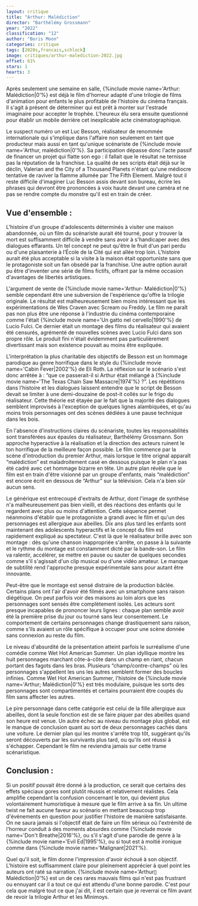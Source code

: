 ```yaml
---
layout: critique
title: "Arthur: Malédiction"
director: "Barthélémy Grossmann"
year: "2022"
classification: "12"
author: "Boris Moon"
categories: critique
tags: [2020s,francais,schlock]
image: critiques/arthur-malediction-2022.jpg
offset: 61%
stars: 1
hearts: 3
---
```


<!--## Introduction :-->

Après seulement une semaine en salle, {%include movie name='Arthur: Malédiction|0'%} est déjà le film d'horreur adapté d'une trilogie de films d'animation pour enfants le plus profitable de l'histoire du cinéma français. Il s'agit à présent de déterminer qui est prêt à monter sur l'estrade imaginaire pour accepter le trophée. L'heureux élu sera ensuite questionné pour établir un mobile derrière cet inexplicable acte cinématographique.

<!--excerpt-end-->

Le suspect numéro un est Luc Besson, réalisateur de renommée internationale qui s'implique dans l'affaire non seulement en tant que producteur mais aussi en tant qu'unique scénariste de {%include movie name='Arthur, malédiction|0'%}. Sa participation dépasse donc l'acte passif de financer un projet qui flatte son ego : il fallait que le résultat ne ternisse pas la réputation de la franchise. La qualité de ses scripts était déjà sur le déclin, Valerian and the City of a Thousand Planets n'étant qu'une médiocre tentative de raviver la flamme allumée par The Fifth Element. Malgré tout il reste difficile d'imaginer Luc Besson assis devant son bureau, écrire les phrases qui devront être prononcées à voix haute devant une caméra et ne pas se rendre compte du monstre qu'il est en train de créer.

## Vue d'ensemble :

L'histoire d'un groupe d'adolescents déterminés à visiter une maison abandonnée, où un film du scénariste aurait été tourné, pour y trouver la mort est suffisamment difficile à vendre sans avoir à s'handicaper avec des dialogues effarants. Un tel concept ne peut qu'être le fruit d'un pari perdu ou d'une plaisanterie à l’École de la Cité qui est allée trop loin. L'histoire aurait été plus acceptable si la visite à la maison était opportuniste sans que le protagoniste soit un fan obsédé par la franchise. Une autre option aurait pu être d'inventer une série de films fictifs, offrant par la même occasion d'avantages de libertés artistiques.

L'argument de vente de {%include movie name='Arthur- Malédiction|0'%} semble cependant être une subversion de l'expérience qu'offre la trilogie originale. Le résultat est malheureusement bien moins intéressant que les expérimentations de Wes Craven avec Scream ou Freddy. Le film ne paraît pas non plus être une réponse à l'industrie du cinéma contemporaine comme l'était {%include movie name='Un gatto nel cervello|1990'%} de Lucio Fulci. Ce dernier était un montage des films du réalisateur qui avaient été censurés, agrémenté de nouvelles scènes avec Lucio Fulci dans son propre rôle. Le produit fini n'était évidemment pas particulièrement divertissant mais son existence pouvait au moins être expliquée.

L'interprétation la plus charitable des objectifs de Besson est un hommage parodique au genre horrifique dans le style du {%include movie name='Cabin Fever|2002'%} de Eli Roth. La réflexion sur le scénario s'est donc arrêtée à : “que ce passerait-il si Arthur était mélangé à {%include movie name='The Texas Chain Saw Massacre|1974'%} ?”. Les répétitions dans l'histoire et les dialogues laissent entendre que le script de Besson devait se limiter à une demi-douzaine de post-it collés sur le frigo du réalisateur. Cette théorie est étayée par le fait que la majorité des dialogues semblent improvisés à l'exception de quelques lignes alambiquées, et qu'au moins trois personnages ont des scènes dédiées à une pause technique dans les bois.

En l'absence d'instructions claires du scénariste, toutes les responsabilités sont transférées aux épaules du réalisateur, Barthélémy Grossmann. Son approche hyperactive à la réalisation et la direction des acteurs ruinent le ton horrifique de la meilleure façon possible. Le film commence par la scène d'introduction du premier Arthur, mais lorsque le titre orignal apparaît “malédiction” est maladroitement casé en dessous puisque le plan n'a pas été cadré avec cet hommage bizarre en tête. Un autre plan révèle que le film est en train d'être visionné par un groupe d'enfants, mais “malédiction” est encore écrit en dessous de “Arthur” sur la télévision. Cela n'a bien sûr aucun sens.

Le générique est entrecoupé d'extraits de Arthur, dont l'image de synthèse n'a malheureusement pas bien vieilli, et des réactions des enfants qui le regardent avec plus ou moins d'attention. Cette séquence permet néanmoins d'établir que le protagoniste a grandi avec le film et qu'un des personnages est allergique aux abeilles. Dix ans plus tard les enfants sont maintenant des adolescents hyperactifs et le concept du film est rapidement expliqué au spectateur. C'est là que le réalisateur brille avec son montage : dès qu'une chanson inappropriée s'arrête, on passe à la suivante et le rythme du montage est constamment dicté par la bande-son. Le film va ralentir, accélérer, se mettre en pause ou sauter de quelques secondes comme s'il s'agissait d'un clip musical ou d'une vidéo amateur. Le manque de subtilité rend l'approche presque expérimentale sans pour autant être innovante.

Peut-être que le montage est sensé distraire de la production bâclée. Certains plans ont l'air d'avoir été filmés avec un smartphone sans raison diégétique. On peut parfois voir des maisons au loin alors que les personnages sont sensés être complètement isolés. Les acteurs sont presque incapables de prononcer leurs lignes : chaque plan semble avoir été la première prise du jour ou tourné sans leur consentement. Le comportement de certains personnages change drastiquement sans raison, comme s'ils avaient un rôle spécifique à occuper pour une scène donnée sans connexion au reste du film.

Le niveau d'absurdité de la présentation atteint parfois le surréalisme d'une comédie comme Wet Hot American Summer. Un plan idyllique montre les huit personnages marchant côte-à-côte dans un champ en riant, chacun portant des fagots dans les bras. Plusieurs “champ/contre-champs” où les personnages s'appellent les uns les autres semblent former des boucles infinies. Comme Wet Hot American Summer, l'histoire de {%include movie name='Arthur; Malédiction|0'%} est très modulaire, puisque les sorts des personnages sont compartimentés et certains pourraient être coupés du film sans affecter les autres.

Le pire personnage dans cette catégorie est celui de la fille allergique aux abeilles, dont la seule fonction est de se faire piquer par des abeilles quand son heure est venue. Un autre échec au niveau du montage plus global, est le manque de conclusion quant au sort de deux personnages cachés dans une voiture. Le dernier plan qui les montre s'arrête trop tôt, suggérant qu'ils seront découverts par les survivants plus tard, ou qu'ils ont réussi à s'échapper. Cependant le film ne reviendra jamais sur cette trame scénaristique.

## Conclusion :

Si un positif pouvait être donné à la production, ce serait que certains des effets spéciaux gores sont plutôt réussis et relativement réalistes. Cela amplifie cependant la confusion concernant le ton, qui devient plus volontairement humoristique à mesure que le film arrive à sa fin. Un ultime twist ne fait aucune faveur au scénario en mettant beaucoup trop d'événements en question pour justifier l'histoire de manière satisfaisante. On ne saura jamais si l'objectif était de faire un film sérieux où l'extrémité de l'horreur conduit à des moments absurdes comme {%include movie name='Don\'t Breathe|2016'%}, ou s'il s'agit d'une parodie de genre à la {%include movie name='Evil Ed|1995'%}, ou si tout est à moitié ironique comme dans {%include movie name='Malignant|2021'%}.

Quel qu'il soit, le film donne l'impression d'avoir échoué à son objectif. L'histoire est suffisamment claire pour pleinement apprécier à quel point les auteurs ont raté sa narration. {%include movie name='Arthur▯ Malédiction|0'%} est un de ces rares mauvais films qui n'est pas frustrant ou ennuyant car il a tout ce qui est attendu d'une bonne parodie. C'est pour cela que malgré tout ce que j'ai dit, il est certain que je reverrai ce film avant de revoir la trilogie Arthur et les Minimoys.
